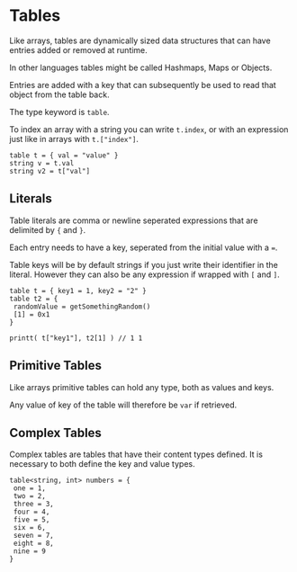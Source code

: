 # Tables

Like arrays, tables are dynamically sized data structures that can have entries added or removed at runtime.

In other languages tables might be called Hashmaps, Maps or Objects.

Entries are added with a key that can subsequently be used to read that object from the table back.

The type keyword is `table`.

To index an array with a string you can write `t.index`, or with an expression just like in arrays with `t.["index"]`.

```squirrel
table t = { val = "value" }
string v = t.val
string v2 = t["val"]
```

## Literals

Table literals are comma or newline seperated expressions that are delimited by `{` and `}`.

Each entry needs to have a key, seperated from the initial value with a `=`.

Table keys will be by default strings if you just write their identifier in the literal. However they can also be any expression if wrapped with `[` and `]`.

```squirrel
table t = { key1 = 1, key2 = "2" }
table t2 = {
 randomValue = getSomethingRandom()
 [1] = 0x1
}

printt( t["key1"], t2[1] ) // 1 1
```

## Primitive Tables

Like arrays primitive tables can hold any type, both as values and keys.

Any value of key of the table will therefore be `var` if retrieved.

## Complex Tables

Complex tables are tables that have their content types defined. It is necessary to both define the key and value types.

```squirrel
table<string, int> numbers = {
 one = 1,
 two = 2,
 three = 3,
 four = 4,
 five = 5,
 six = 6,
 seven = 7,
 eight = 8,
 nine = 9
}
```
